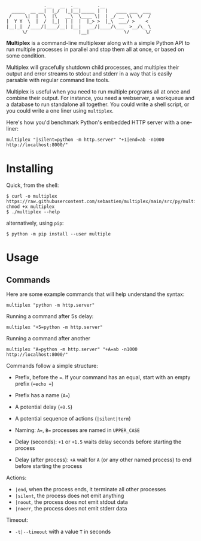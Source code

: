 ``` 
              .__   __  .__       .__
  _____  __ __|  |_/  |_|__|_____ |  |   ____ ___  ___
 /     \|  |  \  |\   __\  \____ \|  | _/ __ \\  \/  /
|  Y Y  \  |  /  |_|  | |  |  |_> >  |_\  ___/ >    <
|__|_|  /____/|____/__| |__|   __/|____/\___  >__/\_ \
      \/                   |__|             \/      \/
```

**Multiplex** is a command-line multiplexer along with a simple Python
API to run multiple processes in parallel and stop them all at once, or
based on some condition.

Multiplex will gracefully shutdown child processes, and multiplex their
output and error streams to stdout and stderr in a way that is easily
parsable with regular command line tools.

Multiplex is useful when you need to run multiple programs all at once
and combine their output. For instance, you need a webserver, a
workqueue and a database to run standalone all together. You could write
a shell script, or you could write a one liner using `multiplex`.

Here's how you'd benchmark Python's embedded HTTP server with a
one-liner:

    multiplex "|silent=python -m http.server" "+1|end=ab -n1000 http://localhost:8000/"

# Installing

Quick, from the shell:

    $ curl -o multiplex https://raw.githubusercontent.com/sebastien/multiplex/main/src/py/multiplex.py; chmod +x multiplex
    $ ./multiplex --help

alternatively, using `pip`:

    $ python -m pip install --user multiple

# Usage

## Commands

Here are some example commands that will help understand the syntax:

    multiplex "python -m http.server"

Running a command after 5s delay:

    multiplex "+5=python -m http.server"

Running a command after another

    multiplex "A=python -m http.server" "+A=ab -n1000 http://localhost:8000/"

Commands follow a simple structure:

  - Prefix, before the `=`. If your command has an equal, start with an
    empty prefix (`=echo =`)

  - Prefix has a name (`A=`)

  - A potential delay (`+0.5`)

  - A potential sequence of actions (`|silent|term`)

  - Naming: `A=`, `B=` processes are named in `UPPER_CASE`

  - Delay (seconds): `+1` or `+1.5` waits delay seconds before starting
    the process

  - Delay (after process): `+A` wait for `A` (or any other named
    process) to end before starting the process

Actions:

  - `|end`, when the process ends, it terminate all other processes
  - `|silent`, the process does not emit anything
  - `|noout`, the process does not emit stdout data
  - `|noerr`, the process does not emit stderr data

Timeout:

  - `-t|--timeout` with a value `T` in seconds
